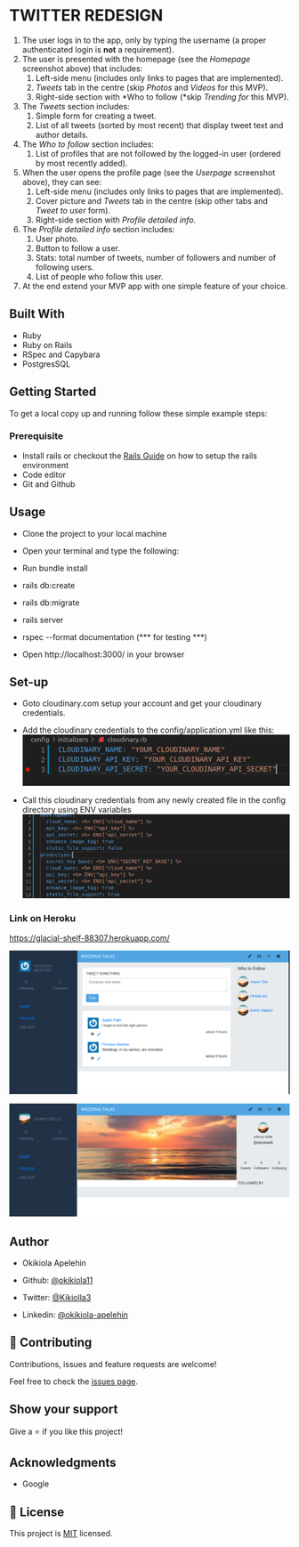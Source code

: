# TWITTER REDESIGN

1. The user logs in to the app, only by typing the username (a proper authenticated login is **not** a requirement).
2. The user is presented with the homepage (see the *Homepage* screenshot above) that includes:
    1. Left-side menu (includes only links to pages that are implemented).
    2. *Tweets* tab in the centre (skip *Photos* and *Videos* for this MVP).
    3. Right-side section with *Who to follow (*skip *Trending for* this MVP).
3. The *Tweets* section includes:
    1. Simple form for creating a tweet.
    2. List of all tweets (sorted by most recent) that display tweet text and author details.
4. The *Who to follow* section includes:
    1. List of profiles that are not followed by the logged-in user (ordered by most recently added).
5. When the user opens the profile page (see the *Userpage* screenshot above), they can see:
    1. Left-side menu (includes only links to pages that are implemented).
    2. Cover picture and *Tweets* tab in the centre (skip other tabs and *Tweet to user* form).
    3. Right-side section with *Profile detailed info.*
6. The *Profile detailed info* section includes:
    1. User photo.
    2. Button to follow a user.
    3. Stats: total number of tweets, number of followers and number of following users.
    4. List of people who follow this user.
7. At the end extend your MVP app with one simple feature of your choice.

## Built With
- Ruby
- Ruby on Rails
- RSpec and Capybara
- PostgresSQL

## Getting Started
To get a local copy up and running follow these simple example steps:
 
### Prerequisite
- Install rails or checkout the <a href="https://guides.rubyonrails.org/getting_started.html">Rails Guide</a> on how to setup the rails environment
- Code editor
- Git and Github

## Usage
- Clone the project to your local machine
- Open your terminal and type the following:
- Run bundle install
- rails db:create
- rails db:migrate
- rails server
- rspec --format documentation (*** for testing ***)

- Open http://localhost:3000/ in your browser


## Set-up

- Goto cloudinary.com setup your account and get your cloudinary credentials.
- Add the cloudinary credentials to the config/application.yml like this:
![screenshot](app/assets/images/screenshot3.png)

- Call this cloudinary credentials from any newly created file in the config directory using ENV variables
![screenshot](app/assets/images/screenshot2.png)


### Link on Heroku
https://glacial-shelf-88307.herokuapp.com/


![screenshot](app/assets/images/screenshot.png)


![screenshot](app/assets/images/screenshot1.png)

## Author
- Okikiola Apelehin


- Github: [@okikiola11](https://github.com/okikiola11)
- Twitter: [@Kikiolla3](https://twitter.com/Kikiolla3)
- Linkedin: [@okikiola-apelehin](https://www.linkedin.com/in/okikiola-apelehin-459008122/)

## 🤝 Contributing

Contributions, issues and feature requests are welcome!

Feel free to check the [issues page](https://github.com/okikiola11/twitter-design/issues).

## Show your support

Give a ⭐️ if you like this project!

## Acknowledgments

- Google

## 📝 License

This project is [MIT](lic.url) licensed.
